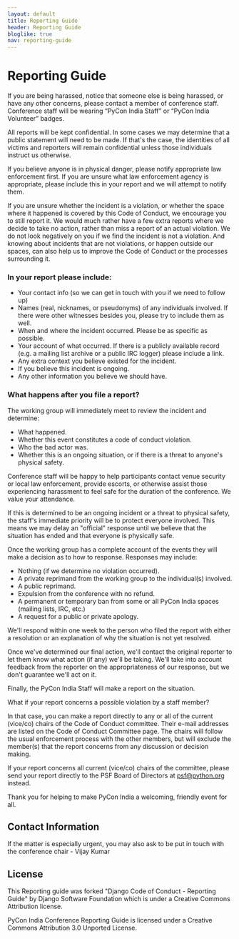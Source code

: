 ```yaml
---
layout: default
title: Reporting Guide
header: Reporting Guide
bloglike: true
nav: reporting-guide
---
```


# Reporting Guide

If you are being harassed, notice that someone else is being harassed, or have any other concerns, please contact a member of conference staff. Conference staff will be wearing “PyCon India Staff” or “PyCon India Volunteer” badges.

All reports will be kept confidential. In some cases we may determine that a public statement will need to be made. If that's the case, the identities of all victims and reporters will remain confidential unless those individuals instruct us otherwise.

If you believe anyone is in physical danger, please notify appropriate law enforcement first. If you are unsure what law enforcement agency is appropriate, please include this in your report and we will attempt to notify them.

If you are unsure whether the incident is a violation, or whether the space where it happened is covered by this Code of Conduct, we encourage you to still report it. We would much rather have a few extra reports where we decide to take no action, rather than miss a report of an actual violation. We do not look negatively on you if we find the incident is not a violation. And knowing about incidents that are not violations, or happen outside our spaces, can also help us to improve the Code of Conduct or the processes surrounding it.

### In your report please include:

*    Your contact info (so we can get in touch with you if we need to follow up)
*    Names (real, nicknames, or pseudonyms) of any individuals involved. If there were other witnesses besides you, please try to include them as well.
*    When and where the incident occurred. Please be as specific as possible.
*   Your account of what occurred. If there is a publicly available record (e.g. a mailing list archive or a public IRC logger) please include a link.
*   Any extra context you believe existed for the incident.
*    If you believe this incident is ongoing.
*    Any other information you believe we should have.

### What happens after you file a report?

The working group will immediately meet to review the incident and determine:

*    What happened.
*    Whether this event constitutes a code of conduct violation.
*    Who the bad actor was.
*    Whether this is an ongoing situation, or if there is a threat to anyone's physical safety.

Conference staff will be happy to help participants contact venue security or local law enforcement, provide escorts, or otherwise assist those experiencing harassment to feel safe for the duration of the conference. We value your attendance.

If this is determined to be an ongoing incident or a threat to physical safety, the staff's immediate priority will be to protect everyone involved. This means we may delay an "official" response until we believe that the situation has ended and that everyone is physically safe.

Once the working group has a complete account of the events they will make a decision as to how to response. Responses may include:

 *   Nothing (if we determine no violation occurred).
 *   A private reprimand from the working group to the individual(s) involved.
 *   A public reprimand.
 *   Expulsion from the conference with no refund.
 *   A permanent or temporary ban from some or all PyCon India spaces (mailing lists, IRC, etc.)
 *   A request for a public or private apology.

We'll respond within one week to the person who filed the report with either a resolution or an explanation of why the situation is not yet resolved.

Once we've determined our final action, we'll contact the original reporter to let them know what action (if any) we'll be taking. We'll take into account feedback from the reporter on the appropriateness of our response, but we don't guarantee we'll act on it.

Finally, the PyCon India Staff will make a report on the situation.

What if your report concerns a possible violation by a staff member?


In that case, you can make a report directly to any or all of the current (vice/co) chairs of the Code of Conduct committee. Their e-mail addresses are listed on the Code of Conduct Committee page. The chairs will follow the usual enforcement process with the other members, but will exclude the member(s) that the report concerns from any discussion or decision making.

If your report concerns all current (vice/co) chairs of the committee, please send your report directly to the PSF Board of Directors at  psf@python.org instead.

Thank you for helping to make PyCon India a welcoming, friendly event for all.

## Contact Information

If the matter is especially urgent, you may also ask to be put in touch with the conference chair - Vijay Kumar

## License

This Reporting guide was forked "Django Code of Conduct - Reporting Guide" by Django Software Foundation which is under a Creative Commons Attribution license.

PyCon India Conference Reporting Guide is licensed under a Creative Commons Attribution 3.0 Unported License.
